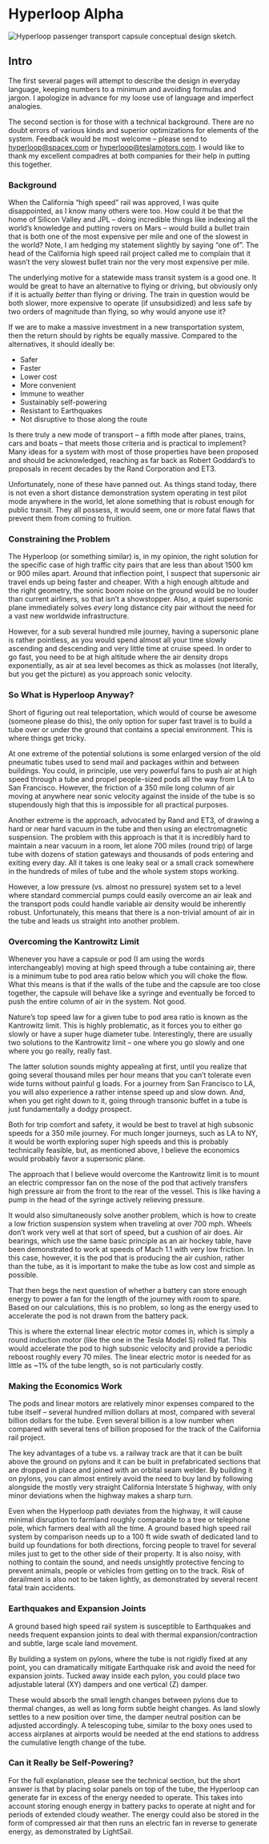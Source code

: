 # Hyperloop Alpha

![Hyperloop passenger transport capsule conceptual design sketch.](assets/header.jpg)

## Intro

The first several pages will attempt to describe the design in everyday language, keeping numbers to a minimum and avoiding formulas and jargon. I apologize in advance for my loose use of language and imperfect analogies.

The second section is for those with a technical background. There are no doubt errors of various kinds and superior optimizations for elements of the system. Feedback would be most welcome – please send to [hyperloop@spacex.com](mailto:hyperloop@spacex.com) or [hyperloop@teslamotors.com](mailto:hyperloop@teslamotors.com). I would like to thank my excellent compadres at both companies for their help in putting this together.

### Background

When the California “high speed” rail was approved, I was quite disappointed, as I know many others were too. How could it be that the home of Silicon Valley and JPL – doing incredible things like indexing all the world’s knowledge and putting rovers on Mars – would build a bullet train that is both one of the most expensive per mile and one of the slowest in the world? Note, I am hedging my statement slightly by saying “one of”. The head of the California high speed rail project called me to complain that it wasn’t the very slowest bullet train nor the very most expensive per mile.

The underlying motive for a statewide mass transit system is a good one. It would be great to have an alternative to flying or driving, but obviously only if it is actually *better* than flying or driving. The train in question would be both slower, more expensive to operate (if unsubsidized) and less safe by two orders of magnitude than flying, so why would anyone use it?

If we are to make a massive investment in a new transportation system, then the return should by rights be equally massive. Compared to the alternatives, it should ideally be:

* Safer
* Faster
* Lower cost
* More convenient
* Immune to weather
* Sustainably self-powering
* Resistant to Earthquakes
* Not disruptive to those along the route

Is there truly a new mode of transport – a fifth mode after planes, trains, cars and boats – that meets those criteria and is practical to implement? Many ideas for a system with most of those properties have been proposed and should be acknowledged, reaching as far back as Robert Goddard’s to proposals in recent decades by the Rand Corporation and ET3.

Unfortunately, none of these have panned out. As things stand today, there is not even a short distance demonstration system operating in test pilot mode anywhere in the world, let alone something that is robust enough for public transit. They all possess, it would seem, one or more fatal flaws that prevent them from coming to fruition.

### Constraining the Problem

The Hyperloop (or something similar) is, in my opinion, the right solution for the specific case of high traffic city pairs that are less than about 1500 km or 900 miles apart. Around that inflection point, I suspect that supersonic air travel ends up being faster and cheaper. With a high enough altitude and the right geometry, the sonic boom noise on the ground would be no louder than current airliners, so that isn’t a showstopper. Also, a quiet supersonic plane immediately solves *every* long distance city pair without the need for a vast new worldwide infrastructure.

However, for a sub several hundred mile journey, having a supersonic plane is rather pointless, as you would spend almost all your time slowly ascending and descending and very little time at cruise speed. In order to go fast, you need to be at high altitude where the air density drops exponentially, as air at sea level becomes as thick as molasses (not literally, but you get the picture) as you approach sonic velocity.

### So What is Hyperloop Anyway?

Short of figuring out real teleportation, which would of course be awesome (someone please do this), the only option for super fast travel is to build a tube over or under the ground that contains a special environment. This is where things get tricky.

At one extreme of the potential solutions is some enlarged version of the old pneumatic tubes used to send mail and packages within and between buildings. You could, in principle, use very powerful fans to push air at high speed through a tube and propel people-sized pods all the way from LA to San Francisco. However, the friction of a 350 mile long column of air moving at anywhere near sonic velocity against the inside of the tube is so stupendously high that this is impossible for all practical purposes.

Another extreme is the approach, advocated by Rand and ET3, of drawing a hard or near hard vacuum in the tube and then using an electromagnetic suspension. The problem with this approach is that it is incredibly hard to maintain a near vacuum in a room, let alone 700 miles (round trip) of large tube with dozens of station gateways and thousands of pods entering and exiting every day. All it takes is one leaky seal or a small crack somewhere in the hundreds of miles of tube and the whole system stops working.

However, a low pressure (vs. almost no pressure) system set to a level where standard commercial pumps could easily overcome an air leak and the transport pods could handle variable air density would be inherently robust. Unfortunately, this means that there is a non-trivial amount of air in the tube and leads us straight into another problem.

### Overcoming the Kantrowitz Limit

Whenever you have a capsule or pod (I am using the words interchangeably) moving at high speed through a tube containing air, there is a minimum tube to pod area ratio below which you will choke the flow. What this means is that if the walls of the tube and the capsule are too close together, the capsule will behave like a syringe and eventually be forced to push the entire column of air in the system. Not good.

Nature’s top speed law for a given tube to pod area ratio is known as the Kantrowitz limit. This is highly problematic, as it forces you to either go slowly or have a super huge diameter tube. Interestingly, there are usually two solutions to the Kantrowitz limit – one where you go slowly and one where you go really, really fast.

The latter solution sounds mighty appealing at first, until you realize that going several thousand miles per hour means that you can’t tolerate even wide turns without painful g loads. For a journey from San Francisco to LA, you will also experience a rather intense speed up and slow down. And, when you get right down to it, going through transonic buffet in a tube is just fundamentally a dodgy prospect.

Both for trip comfort and safety, it would be best to travel at high subsonic speeds for a 350 mile journey. For much longer journeys, such as LA to NY, it would be worth exploring super high speeds and this is probably technically feasible, but, as mentioned above, I believe the economics would probably favor a supersonic plane.

The approach that I believe would overcome the Kantrowitz limit is to mount an electric compressor fan on the nose of the pod that actively transfers high pressure air from the front to the rear of the vessel. This is like having a pump in the head of the syringe actively relieving pressure.

It would also simultaneously solve another problem, which is how to create a low friction suspension system when traveling at over 700 mph. Wheels don’t work very well at that sort of speed, but a cushion of air does. Air bearings, which use the same basic principle as an air hockey table, have been demonstrated to work at speeds of Mach 1.1 with very low friction. In this case, however, it is the pod that is producing the air cushion, rather than the tube, as it is important to make the tube as low cost and simple as possible.

That then begs the next question of whether a battery can store enough energy to power a fan for the length of the journey with room to spare. Based on our calculations, this is no problem, so long as the energy used to accelerate the pod is not drawn from the battery pack.

This is where the external linear electric motor comes in, which is simply a round induction motor (like the one in the Tesla Model S) rolled flat. This would accelerate the pod to high subsonic velocity and provide a periodic reboost roughly every 70 miles. The linear electric motor is needed for as little as ~1% of the tube length, so is not particularly costly.

### Making the Economics Work

The pods and linear motors are relatively minor expenses compared to the tube itself – several hundred million dollars at most, compared with several billion dollars for the tube. Even several billion is a low number when compared with several tens of billion proposed for the track of the California rail project.

The key advantages of a tube vs. a railway track are that it can be built above the ground on pylons and it can be built in prefabricated sections that are dropped in place and joined with an orbital seam welder. By building it on pylons, you can almost entirely avoid the need to buy land by following alongside the mostly very straight California Interstate 5 highway, with only minor deviations when the highway makes a sharp turn.

Even when the Hyperloop path deviates from the highway, it will cause minimal disruption to farmland roughly comparable to a tree or telephone pole, which farmers deal with all the time. A ground based high speed rail system by comparison needs up to a 100 ft wide swath of dedicated land to build up foundations for both directions, forcing people to travel for several miles just to get to the other side of their property. It is also noisy, with nothing to contain the sound, and needs unsightly protective fencing to prevent animals, people or vehicles from getting on to the track. Risk of derailment is also not to be taken lightly, as demonstrated by several recent fatal train accidents.

### Earthquakes and Expansion Joints

A ground based high speed rail system is susceptible to Earthquakes and needs frequent expansion joints to deal with thermal expansion/contraction and subtle, large scale land movement.

By building a system on pylons, where the tube is not rigidly fixed at any point, you can dramatically mitigate Earthquake risk and avoid the need for expansion joints. Tucked away inside each pylon, you could place two adjustable lateral (XY) dampers and one vertical (Z) damper.

These would absorb the small length changes between pylons due to thermal changes, as well as long form subtle height changes. As land slowly settles to a new position over time, the damper neutral position can be adjusted accordingly. A telescoping tube, similar to the boxy ones used to access airplanes at airports would be needed at the end stations to address the cumulative length change of the tube.

### Can it Really be Self-Powering?

For the full explanation, please see the technical section, but the short answer is that by placing solar panels on top of the tube, the Hyperloop can generate far in excess of the energy needed to operate. This takes into account storing enough energy in battery packs to operate at night and for periods of extended cloudy weather. The energy could also be stored in the form of compressed air that then runs an electric fan in reverse to generate energy, as demonstrated by LightSail.
